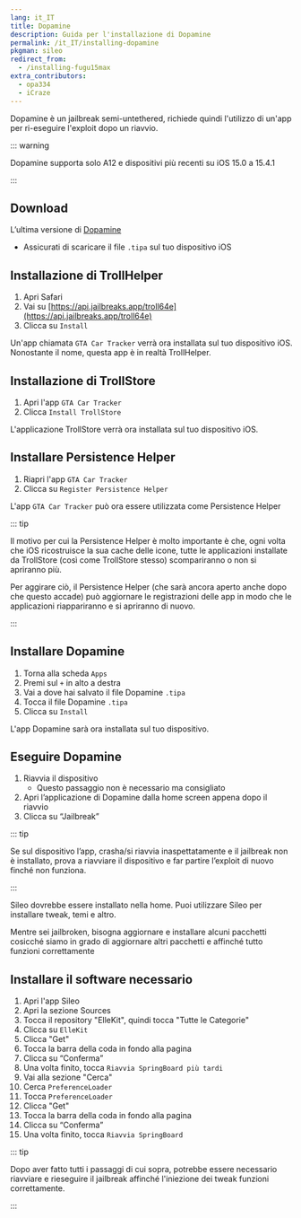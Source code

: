 ```yaml
---
lang: it_IT
title: Dopamine
description: Guida per l'installazione di Dopamine
permalink: /it_IT/installing-dopamine
pkgman: sileo
redirect_from:
  - /installing-fugu15max
extra_contributors:
  - opa334
  - iCraze
---
```


Dopamine è un <router-link to="/types-of-jailbreak/#semi-untethered-jailbreaks">jailbreak semi-untethered</router-link>, richiede quindi l'utilizzo di un'app per ri-eseguire l'exploit dopo un riavvio.

::: warning

Dopamine supporta solo A12 e dispositivi più recenti su iOS 15.0 a 15.4.1

:::


## Download

L’ultima versione di [Dopamine](https://ellekit.space/dopamine)
  - Assicurati di scaricare il file `.tipa` sul tuo dispositivo iOS

## Installazione di TrollHelper

1. Apri Safari
1. Vai su [https://api.jailbreaks.app/troll64e](https://api.jailbreaks.app/troll64e)
1. Clicca su `Install`

Un'app chiamata `GTA Car Tracker` verrà ora installata sul tuo dispositivo iOS. Nonostante il nome, questa app è in realtà TrollHelper.

## Installazione di TrollStore

1. Apri l'app `GTA Car Tracker`
1. Clicca `Install TrollStore`

L'applicazione TrollStore verrà ora installata sul tuo dispositivo iOS.

## Installare Persistence Helper

1. Riapri l'app `GTA Car Tracker`
1. Clicca su `Register Persistence Helper`

L'app `GTA Car Tracker` può ora essere utilizzata come Persistence Helper

::: tip


Il motivo per cui la Persistence Helper è molto importante è che, ogni volta che iOS ricostruisce la sua cache delle icone, tutte le applicazioni installate da TrollStore (così come TrollStore stesso) scompariranno o non si apriranno più.

Per aggirare ciò, il Persistence Helper (che sarà ancora aperto anche dopo che questo accade) può aggiornare le registrazioni delle app in modo che le applicazioni riappariranno e si apriranno di nuovo.

:::


## Installare Dopamine

1. Torna alla scheda `Apps`
1. Premi sul `+` in alto a destra
1. Vai a dove hai salvato il file Dopamine `.tipa`
1. Tocca il file Dopamine `.tipa`
1. Clicca su `Install`

L'app Dopamine sarà ora installata sul tuo dispositivo.

## Eseguire Dopamine

1. Riavvia il dispositivo
    - Questo passaggio non è necessario ma consigliato
1. Apri l’applicazione di Dopamine dalla home screen appena dopo il riavvio
1. Clicca su “Jailbreak”

::: tip


Se sul dispositivo l’app, crasha/si riavvia inaspettatamente e il jailbreak non è installato, prova a riavviare il dispositivo e far partire l’exploit di nuovo finché non funziona.

:::


Sileo dovrebbe essere installato nella home. Puoi utilizzare Sileo per installare <router-link to="/faq/#what-are-tweaks">tweak</router-link>, temi e altro.

Mentre sei jailbroken, bisogna aggiornare e installare alcuni pacchetti cosicché siamo in grado di aggiornare altri pacchetti e affinché tutto funzioni correttamente

## Installare il software necessario

1. Apri l'app Sileo
1. Apri la sezione Sources
1. Tocca il repository "ElleKit", quindi tocca "Tutte le Categorie"
1. Clicca su `ElleKit`
1. Clicca "Get"
1. Tocca la barra della coda in fondo alla pagina
1. Clicca su “Conferma”
1. Una volta finito, tocca `Riavvia SpringBoard più tardi`
1. Vai alla sezione "Cerca"
1. Cerca `PreferenceLoader`
1. Tocca `PreferenceLoader`
1. Clicca "Get"
1. Tocca la barra della coda in fondo alla pagina
1. Clicca su “Conferma”
1. Una volta finito, tocca `Riavvia SpringBoard`

::: tip


Dopo aver fatto tutti i passaggi di cui sopra, potrebbe essere necessario riavviare e rieseguire il jailbreak affinché l'iniezione dei tweak funzioni correttamente.

:::
